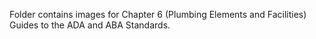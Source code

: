 Folder contains images for Chapter 6 (Plumbing Elements and Facilities) Guides to the ADA and ABA Standards.
